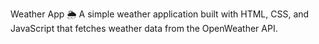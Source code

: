 Weather App 🌦️
A simple weather application built with HTML, CSS, and JavaScript that fetches weather data from the OpenWeather API.
